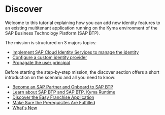 # Discover

Welcome to this tutorial explaining how you can add new identity features to an existing multitenant application running on the Kyma environment of the SAP Business Technology Platform (SAP BTP). 

The mission is structured on 3 majors topics:
* [Implement SAP Cloud Identity Services to manage the identity](./../configure-ias/README.md)
* [Configure a custom identity provider](./../federate-idp/README.md) 
* [Propagate the user principal](./../propagate-identity/README.md)

Before starting the step-by-step mission, the discover section offers a short introduction on the scenario and all you need to know:

* [Become an SAP Partner and Onboard to SAP BTP](./become-partner-and-btp-onboard/README.md)
* [Learn about SAP BTP and SAP BTP, Kyma Runtime](./btp-and-kyma/README.md)
* [Discover the Easy Franchise Application](./easy-franchise/README.md)
* [Make Sure the Prerequisites Are Fulfilled](./prerequisites/README.md)
* [What's New](./whats-new/README.md)
